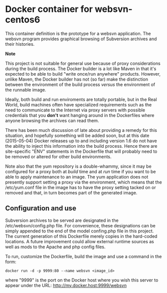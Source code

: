 # Docker container for websvn-centos6

This container definition is the prototype for a websvn application.
The websvn program provides graphical browsing of Subversion archives and
their histories.

**Note**

This project is not suitable for general use because of proxy considerations
during the build process. The Docker builder is a lot like Maven in that it's
expected to be able to build "write once/run anywhere" products. However,
unlike Maven, the Docker builder has not (so far) make the distinction between
the environment of the build process *versus* the environment of the runnable image.

Ideally, both build and run enviroments are totally portable, but in the Real World,
build machines often have specialized requirements such as the need to communicate
to the Internet via proxy servers with possible credentials that you **don't** want
hanging around in the Dockerfiles where anyone browsing the archives can read them.

There has been much discussion of late about providing a remedy for this situation,
and hopefully something will be added soon, but at this date (2015-05-04) Docker
releases up to and including version 1.6 do not have the ability to inject
this information into the build process. Hence there are site-specific "ENV" statements
in the Dockerfile that will probably need to be removed or altered for other build
environments.

Note also that the yum repository is a double-whammy, since it may be configured
for a proxy both at *build* time and at *run* time if you want to be able to apply
maintenance to an image. The yum application does not presently support setting
a proxy via the environment, which means that the /etc/yum.conf file in the image
has to have the proxy setting tacked on or removed and that, in turn becomes
part of the generated image.

## Configuration and use

Subversion archives to be served are designated in the /etc/websvn/config.php file. For convenience,
these designations can be simply appended to the end of the model confing.php file in this project.
The current generation of this Dockerfile merely copies in the hard-coded locations. A future
improvement could allow external runtime sources as well as mods to the Apache and php config files.

To run, customize the Dockerfile, build the image and use a command in the form:

    docker run -d -p 9999:80 --name websvn <image_id>

where "9999" is the port on the Docker host where you wish this server to appear under
the URL: http://my.docker.host:9999/websvn

